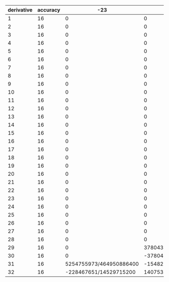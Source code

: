 |derivative|accuracy|-23|-22|-21|-20|-19|-18|-17|-16|-15|-14|-13|-12|-11|-10|-9|-8|-7|-6|-5|-4|-3|-2|-1|0|1|2|3|4|5|6|7|8|9|10|11|12|13|14|15|16|17|18|19|20|21|22|23|
|----|----|----|----|----|----|----|----|----|----|----|----|----|----|----|----|----|----|----|----|----|----|----|----|----|----|----|----|----|----|----|----|----|----|----|----|----|----|----|----|----|----|----|----|----|----|----|----|----|
|1| 16|0|0|0|0|0|0|0|0|0|0|0|0|0|0|0|1/102960|-8/45045|2/1287|-56/6435|7/198|-56/495|14/45|-8/9|0|8/9|-14/45|56/495|-7/198|56/6435|-2/1287|8/45045|-1/102960|0|0|0|0|0|0|0|0|0|0|0|0|0|0|0|
|2| 16|0|0|0|0|0|0|0|0|0|0|0|0|0|0|0|-1/411840|16/315315|-2/3861|112/32175|-7/396|112/1485|-14/45|16/9|-1077749/352800|16/9|-14/45|112/1485|-7/396|112/32175|-2/3861|16/315315|-1/411840|0|0|0|0|0|0|0|0|0|0|0|0|0|0|0|
|3| 16|0|0|0|0|0|0|0|0|0|0|0|0|0|0|63397/3027024000|-10949/25872000|196909/48048000|-9601741/378378000|5861/51744|-9381241/24024000|9072541/8316000|-8190541/3234000|3427741/1176000|0|-3427741/1176000|8190541/3234000|-9072541/8316000|9381241/24024000|-5861/51744|9601741/378378000|-196909/48048000|10949/25872000|-63397/3027024000|0|0|0|0|0|0|0|0|0|0|0|0|0|0|
|4| 16|0|0|0|0|0|0|0|0|0|0|0|0|0|0|-63397/6810804000|10949/51744000|-196909/84084000|9601741/567567000|-5861/64680|9381241/24024000|-9072541/6237000|8190541/1617000|-3427741/294000|117868837/7620480|-3427741/294000|8190541/1617000|-9072541/6237000|9381241/24024000|-5861/64680|9601741/567567000|-196909/84084000|10949/51744000|-63397/6810804000|0|0|0|0|0|0|0|0|0|0|0|0|0|0|
|5| 16|0|0|0|0|0|0|0|0|0|0|0|0|0|364919/8717829120|-5040143/5448643200|53447083/5448643200|-2464771/37065600|14119093201/43589145600|-109639993/90810720|3240137519/908107200|-11431199701/1362160800|7656977201/558835200|-2517135701/209563200|0|2517135701/209563200|-7656977201/558835200|11431199701/1362160800|-3240137519/908107200|109639993/90810720|-14119093201/43589145600|2464771/37065600|-53447083/5448643200|5040143/5448643200|-364919/8717829120|0|0|0|0|0|0|0|0|0|0|0|0|0|
|6| 16|0|0|0|0|0|0|0|0|0|0|0|0|0|-364919/14529715200|5040143/8172964800|-53447083/7264857600|2464771/43243200|-14119093201/43589145600|109639993/75675600|-3240137519/605404800|11431199701/681080400|-7656977201/186278400|2517135701/34927200|-2845928129/32659200|2517135701/34927200|-7656977201/186278400|11431199701/681080400|-3240137519/605404800|109639993/75675600|-14119093201/43589145600|2464771/43243200|-53447083/7264857600|5040143/8172964800|-364919/14529715200|0|0|0|0|0|0|0|0|0|0|0|0|0|
|7| 16|0|0|0|0|0|0|0|0|0|0|0|0|800993/10189670400|-105626887/56043187200|18028561/830269440|-172457633/1077753600|13556124779/16012339200|-7093060591/2075673600|31255158607/2874009600|-9174056807/333590400|110021081909/2075673600|-1994854316831/28021593600|235695879599/4311014400|0|-235695879599/4311014400|1994854316831/28021593600|-110021081909/2075673600|9174056807/333590400|-31255158607/2874009600|7093060591/2075673600|-13556124779/16012339200|172457633/1077753600|-18028561/830269440|105626887/56043187200|-800993/10189670400|0|0|0|0|0|0|0|0|0|0|0|0|
|8| 16|0|0|0|0|0|0|0|0|0|0|0|0|-800993/14010796800|105626887/70053984000|-18028561/934053120|172457633/1077753600|-13556124779/14010796800|7093060591/1556755200|-31255158607/1796256000|9174056807/166795200|-110021081909/778377600|1994854316831/7005398400|-235695879599/538876800|453802552549/898128000|-235695879599/538876800|1994854316831/7005398400|-110021081909/778377600|9174056807/166795200|-31255158607/1796256000|7093060591/1556755200|-13556124779/14010796800|172457633/1077753600|-18028561/934053120|105626887/70053984000|-800993/14010796800|0|0|0|0|0|0|0|0|0|0|0|0|
|9| 16|0|0|0|0|0|0|0|0|0|0|0|61085281/435891456000|-17942441/4953312000|39279869/871782912|-6518145133/18162144000|4567194239/2223936000|-9971104397/1111968000|68696854667/2223936000|-12362736983/145297152|26945301360631/145297152000|-8415098711711/27243216000|20033004315617/54486432000|-145237102547/555984000|0|145237102547/555984000|-20033004315617/54486432000|8415098711711/27243216000|-26945301360631/145297152000|12362736983/145297152|-68696854667/2223936000|9971104397/1111968000|-4567194239/2223936000|6518145133/18162144000|-39279869/871782912|17942441/4953312000|-61085281/435891456000|0|0|0|0|0|0|0|0|0|0|0|
|10|16|0|0|0|0|0|0|0|0|0|0|0|-61085281/523069747200|1631131/495331200|-39279869/871782912|6518145133/16345929600|-4567194239/1779148800|9971104397/778377600|-68696854667/1334361600|12362736983/72648576|-26945301360631/58118860800|8415098711711/8172964800|-20033004315617/10897286400|145237102547/55598400|-15354487499/5225472|145237102547/55598400|-20033004315617/10897286400|8415098711711/8172964800|-26945301360631/58118860800|12362736983/72648576|-68696854667/1334361600|9971104397/778377600|-4567194239/1779148800|6518145133/16345929600|-39279869/871782912|1631131/495331200|-61085281/523069747200|0|0|0|0|0|0|0|0|0|0|0|
|11|16|0|0|0|0|0|0|0|0|0|0|1748857/7315660800|-11670227/1761177600|8419183823/95103590400|-721311923/951035904|2744453611/587059200|-261815910347/11887948800|79657267277/970444800|-216911960939/880588800|2269741109759/3804143616|-54808334757349/47551795200|6083789373287/3522355200|-22521935409503/11887948800|30404476134937/23775897600|0|-30404476134937/23775897600|22521935409503/11887948800|-6083789373287/3522355200|54808334757349/47551795200|-2269741109759/3804143616|216911960939/880588800|-79657267277/970444800|261815910347/11887948800|-2744453611/587059200|721311923/951035904|-8419183823/95103590400|11670227/1761177600|-1748857/7315660800|0|0|0|0|0|0|0|0|0|0|
|12|16|0|0|0|0|0|0|0|0|0|0|-1748857/7925299200|11670227/1761177600|-8419183823/87178291200|721311923/792529920|-2744453611/440294400|261815910347/7925299200|-11379609611/80870400|216911960939/440294400|-2269741109759/1585059840|54808334757349/15850598400|-6083789373287/880588800|22521935409503/1981324800|-30404476134937/1981324800|335341248923/19768320|-30404476134937/1981324800|22521935409503/1981324800|-6083789373287/880588800|54808334757349/15850598400|-2269741109759/1585059840|216911960939/440294400|-11379609611/80870400|261815910347/7925299200|-2744453611/440294400|721311923/792529920|-8419183823/87178291200|11670227/1761177600|-1748857/7925299200|0|0|0|0|0|0|0|0|0|0|
|13|16|0|0|0|0|0|0|0|0|0|45139487/114960384000|-292197743/25147584000|1236748463/7451136000|-1160609501/762048000|21614218735/2145927168|-1584147989/31046400|137601701137/670602240|-7277627557/10886400|964691560249/541900800|-23596292585/6096384|2762475186631/406425600|-1753029490897/186278400|521999254770443/53648179200|-530845382873/83825280|0|530845382873/83825280|-521999254770443/53648179200|1753029490897/186278400|-2762475186631/406425600|23596292585/6096384|-964691560249/541900800|7277627557/10886400|-137601701137/670602240|1584147989/31046400|-21614218735/2145927168|1160609501/762048000|-1236748463/7451136000|292197743/25147584000|-45139487/114960384000|0|0|0|0|0|0|0|0|0|0|0|0|0|0|0|0|0|0|
|14|16|0|0|0|0|0|0|0|0|0|-45139487/114960384000|292197743/23351328000|-1236748463/6386688000|1160609501/598752000|-4322843747/306561024|1584147989/19958400|-137601701137/383201280|7277627557/5443200|-964691560249/232243200|4719258517/435456|-2762475186631/116121600|1753029490897/39916800|-521999254770443/7664025600|530845382873/5987520|-16075532874229/166053888|530845382873/5987520|-521999254770443/7664025600|1753029490897/39916800|-2762475186631/116121600|4719258517/435456|-964691560249/232243200|7277627557/5443200|-137601701137/383201280|1584147989/19958400|-4322843747/306561024|1160609501/598752000|-1236748463/6386688000|292197743/23351328000|-45139487/114960384000|0|0|0|0|0|0|0|0|0|0|0|0|0|0|0|0|0|0|
|15|16|0|0|0|0|0|0|0|0|74616869/119558799360|-122296931/6227020800|4580219759/15328051200|-13661745943/4670265600|124870853291/6038323200|-3584712529/31933440|165317907299/340623360|-97453507/57024|5070976267909/1021870080|-103972086629/8709120|441093393907/18579456|-102820649353/2661120|154253808727927/3065610240|-20648871471113/415134720|83688028298837/2656862208|0|-83688028298837/2656862208|20648871471113/415134720|-154253808727927/3065610240|102820649353/2661120|-441093393907/18579456|103972086629/8709120|-5070976267909/1021870080|97453507/57024|-165317907299/340623360|3584712529/31933440|-124870853291/6038323200|13661745943/4670265600|-4580219759/15328051200|122296931/6227020800|-74616869/119558799360|0|0|0|0|0|0|0|0|
|16|16|0|0|0|0|0|0|0|0|-74616869/112086374400|122296931/5448643200|-4580219759/12454041600|13661745943/3502699200|-124870853291/4151347200|3584712529/19958400|-165317907299/191600640|97453507/28512|-5070976267909/447068160|103972086629/3265920|-441093393907/5806080|102820649353/665280|-154253808727927/574801920|20648871471113/51891840|-83688028298837/166053888|74275156894271/136216080|-83688028298837/166053888|20648871471113/51891840|-154253808727927/574801920|102820649353/665280|-441093393907/5806080|103972086629/3265920|-5070976267909/447068160|97453507/28512|-165317907299/191600640|3584712529/19958400|-124870853291/4151347200|13661745943/3502699200|-4580219759/12454041600|122296931/5448643200|-74616869/112086374400|0|0|0|0|0|0|0|0|
|17|16|0|0|0|0|0|0|0|189061217/196151155200|-8407065889/261534873600|111895141/215550720|-326095724039/60354201600|102320811619/2514758400|-480619365523/2037934080|1700232354917/1556755200|-3083040530359/745113600|436327822339/33530112|-19685567755507/574801920|2535345350507/33530112|-561911759165453/4023613440|15352822489517/71850240|-660034290928477/2490808320|1653108860604697/6538371840|-210183908157151/1341204480|0|210183908157151/1341204480|-1653108860604697/6538371840|660034290928477/2490808320|-15352822489517/71850240|561911759165453/4023613440|-2535345350507/33530112|19685567755507/574801920|-436327822339/33530112|3083040530359/745113600|-1700232354917/1556755200|480619365523/2037934080|-102320811619/2514758400|326095724039/60354201600|-111895141/215550720|8407065889/261534873600|-189061217/196151155200|0|0|0|0|0|0|0|
|18|16|0|0|0|0|0|0|0|-189061217/174356582400|8407065889/217945728000|-111895141/167650560|326095724039/43589145600|-102320811619/1676505600|43692669593/113218560|-1700232354917/864864000|3083040530359/372556800|-436327822339/14902272|19685567755507/223534080|-2535345350507/11176704|561911759165453/1117670400|-15352822489517/15966720|660034290928477/415134720|-1653108860604697/726485760|210183908157151/74511360|-2668285752097313/880588800|210183908157151/74511360|-1653108860604697/726485760|660034290928477/415134720|-15352822489517/15966720|561911759165453/1117670400|-2535345350507/11176704|19685567755507/223534080|-436327822339/14902272|3083040530359/372556800|-1700232354917/864864000|43692669593/113218560|-102320811619/1676505600|326095724039/43589145600|-111895141/167650560|8407065889/217945728000|-189061217/174356582400|0|0|0|0|0|0|0|
|19|16|0|0|0|0|0|0|7590945757/5230697472000|-16717975601/326918592000|520883021/596090880|-32155625473/3335904000|1938292402531/25147584000|-2878305143783/6054048000|1342986738533/571536000|-62355155609137/6538371840|57939148883969/1793792000|-386494252696721/4191264000|30535130227849/136857600|-14220780862613/31046400|26663775026447/33530112|-12599248047071767/10897286400|1111974669902969/807206400|-1070515783456111/838252800|135642720534819629/174356582400|0|-135642720534819629/174356582400|1070515783456111/838252800|-1111974669902969/807206400|12599248047071767/10897286400|-26663775026447/33530112|14220780862613/31046400|-30535130227849/136857600|386494252696721/4191264000|-57939148883969/1793792000|62355155609137/6538371840|-1342986738533/571536000|2878305143783/6054048000|-1938292402531/25147584000|32155625473/3335904000|-520883021/596090880|16717975601/326918592000|-7590945757/5230697472000|0|0|0|0|0|0|
|20|16|0|0|0|0|0|0|-446526221/261534873600|16717975601/261534873600|-520883021/447068160|32155625473/2335132800|-1938292402531/16345929600|2878305143783/3632428800|-122089703503/28576800|62355155609137/3269185920|-57939148883969/807206400|386494252696721/1676505600|-30535130227849/47900160|14220780862613/9313920|-26663775026447/8382528|12599248047071767/2179457280|-1111974669902969/121080960|1070515783456111/83825280|-135642720534819629/8717829120|13935985591207/838656|-135642720534819629/8717829120|1070515783456111/83825280|-1111974669902969/121080960|12599248047071767/2179457280|-26663775026447/8382528|14220780862613/9313920|-30535130227849/47900160|386494252696721/1676505600|-57939148883969/807206400|62355155609137/3269185920|-122089703503/28576800|2878305143783/3632428800|-1938292402531/16345929600|32155625473/2335132800|-520883021/447068160|16717975601/261534873600|-446526221/261534873600|0|0|0|0|0|0|
|21|16|0|0|0|0|0|35472889/16605388800|-75987773/958003200|4452796021/3113510400|-13842289793/830269440|1004376818587/7116595200|-13824219587/14968800|2519196030199/518918400|-1487709418999/70761600|27150800734913/355829760|-18740332195391/79833600|319963100569249/518918400|-15828654268291/11404800|57005384314001/21288960|-45781731574573/10378368|49050677623499/7983360|-12246026430763/1729728|10640919606932123/1660538880|-1597398621535201/415134720|0|1597398621535201/415134720|-10640919606932123/1660538880|12246026430763/1729728|-49050677623499/7983360|45781731574573/10378368|-57005384314001/21288960|15828654268291/11404800|-319963100569249/518918400|18740332195391/79833600|-27150800734913/355829760|1487709418999/70761600|-2519196030199/518918400|13824219587/14968800|-1004376818587/7116595200|13842289793/830269440|-4452796021/3113510400|75987773/958003200|-35472889/16605388800|0|0|0|0|0|
|22|16|0|0|0|0|0|-35472889/13586227200|4469869/43545600|-4452796021/2264371200|13842289793/566092800|-1004376818587/4528742400|13824219587/8845200|-2519196030199/283046400|1487709418999/35380800|-27150800734913/161740800|18740332195391/32659200|-319963100569249/188697600|15828654268291/3628800|-57005384314001/5806080|45781731574573/2358720|-49050677623499/1451520|12246026430763/235872|-10640919606932123/150958080|1597398621535201/18869760|-20374017777295219/226437120|1597398621535201/18869760|-10640919606932123/150958080|12246026430763/235872|-49050677623499/1451520|45781731574573/2358720|-57005384314001/5806080|15828654268291/3628800|-319963100569249/188697600|18740332195391/32659200|-27150800734913/161740800|1487709418999/35380800|-2519196030199/283046400|13824219587/8845200|-1004376818587/4528742400|13842289793/566092800|-4452796021/2264371200|4469869/43545600|-35472889/13586227200|0|0|0|0|0|
|23|16|0|0|0|0|32237522927/10461394944000|-52424228447/435891456000|23876367245827/10461394944000|-7958314717/283783500|998834679077/3985293312|-15432666882649/8895744000|33681668609147/3483648000|-13781742940627/309582000|4553867140363981/26417664000|-135127547614099/237758976|127515797010003211/79252992000|-1434583907268289/364864500|16435185244854611/1976832000|-78897500701984313/5189184000|55668926339118145/2324754432|-7299523339353659/227026800|4185738696895344917/116237721600|-4687576181911829/146764800|85805377803701183/4528742400|0|-85805377803701183/4528742400|4687576181911829/146764800|-4185738696895344917/116237721600|7299523339353659/227026800|-55668926339118145/2324754432|78897500701984313/5189184000|-16435185244854611/1976832000|1434583907268289/364864500|-127515797010003211/79252992000|135127547614099/237758976|-4553867140363981/26417664000|13781742940627/309582000|-33681668609147/3483648000|15432666882649/8895744000|-998834679077/3985293312|7958314717/283783500|-23876367245827/10461394944000|52424228447/435891456000|-32237522927/10461394944000|0|0|0|0|
|24|16|0|0|0|0|-1696711733/435891456000|52424228447/326918592000|-1404492190931/435891456000|7958314717/189189000|-998834679077/2490808320|15432666882649/5189184000|-2590897585319/145152000|13781742940627/154791000|-413987921851271/1100736000|135127547614099/99066240|-127515797010003211/29719872000|1434583907268289/121621500|-16435185244854611/576576000|78897500701984313/1297296000|-11133785267823629/96864768|7299523339353659/37837800|-4185738696895344917/14529715200|4687576181911829/12230400|-85805377803701183/188697600|3275169413657/6804|-85805377803701183/188697600|4687576181911829/12230400|-4185738696895344917/14529715200|7299523339353659/37837800|-11133785267823629/96864768|78897500701984313/1297296000|-16435185244854611/576576000|1434583907268289/121621500|-127515797010003211/29719872000|135127547614099/99066240|-413987921851271/1100736000|13781742940627/154791000|-2590897585319/145152000|15432666882649/5189184000|-998834679077/2490808320|7958314717/189189000|-1404492190931/435891456000|52424228447/326918592000|-1696711733/435891456000|0|0|0|0|
|25|16|0|0|0|4280993/980755776|-28036668337/156920924160|10345954513/2905943040|-7218084998213/156920924160|2122937943149/4903778880|-3674569794901/1162377216|9940610581391/533744640|-365635602559841/4023613440|6175000394569/16511040|-4690981046254459/3566384640|1423000280014421/356638464|-15265116560879959/1452971520|59104217841508043/2451889440|-38644502133755623/800616960|20403758051980201/242161920|-111262047329521079/871782912|4522895972761097/27243216|-35148628761288787/193729536|413578388522145083/2615348736|-44143102692073471/475517952|0|44143102692073471/475517952|-413578388522145083/2615348736|35148628761288787/193729536|-4522895972761097/27243216|111262047329521079/871782912|-20403758051980201/242161920|38644502133755623/800616960|-59104217841508043/2451889440|15265116560879959/1452971520|-1423000280014421/356638464|4690981046254459/3566384640|-6175000394569/16511040|365635602559841/4023613440|-9940610581391/533744640|3674569794901/1162377216|-2122937943149/4903778880|7218084998213/156920924160|-10345954513/2905943040|28036668337/156920924160|-4280993/980755776|0|0|0|
|26|16|0|0|0|-4280993/754427520|1475614123/6035420160|-10345954513/2011806720|424593235189/6035420160|-2122937943149/3017710080|3674569794901/670602240|-1420087225913/41057280|365635602559841/2011806720|-6175000394569/7620480|426452822386769/137168640|-1423000280014421/137168640|15265116560879959/502951680|-59104217841508043/754427520|5520643161965089/30792960|-20403758051980201/55883520|111262047329521079/167650560|-4522895972761097/4191264|35148628761288787/22353408|-413578388522145083/201180672|44143102692073471/18289152|-158388621588761/62208|44143102692073471/18289152|-413578388522145083/201180672|35148628761288787/22353408|-4522895972761097/4191264|111262047329521079/167650560|-20403758051980201/55883520|5520643161965089/30792960|-59104217841508043/754427520|15265116560879959/502951680|-1423000280014421/137168640|426452822386769/137168640|-6175000394569/7620480|365635602559841/2011806720|-1420087225913/41057280|3674569794901/670602240|-2122937943149/3017710080|424593235189/6035420160|-10345954513/2011806720|1475614123/6035420160|-4280993/754427520|0|0|0|
|27|16|0|0|5049529/830269440|-15142672751/58118860800|6323555471/1162377216|-142859235319/1937295360|81497807339/111767040|-626252066173/111767040|19448696811589/558835200|-3819445451299/21288960|116552186941151/149022720|-2613093651503669/894136320|384209652828331/40642560|-14898711960664541/558835200|76689616140787/1164240|-103881031473073339/726485760|7081590319185647/25945920|-132907435399219555/290594304|1080871494289911799/1614412800|-42079966615877411/49674240|13503585452692373/14902272|-11591763516555097/14902272|1685772615848513/3725568|0|-1685772615848513/3725568|11591763516555097/14902272|-13503585452692373/14902272|42079966615877411/49674240|-1080871494289911799/1614412800|132907435399219555/290594304|-7081590319185647/25945920|103881031473073339/726485760|-76689616140787/1164240|14898711960664541/558835200|-384209652828331/40642560|2613093651503669/894136320|-116552186941151/149022720|3819445451299/21288960|-19448696811589/558835200|626252066173/111767040|-81497807339/111767040|142859235319/1937295360|-6323555471/1162377216|15142672751/58118860800|-5049529/830269440|0|0|
|28|16|0|0|-5049529/622702080|15142672751/41513472000|-332818709/41513472|142859235319/1245404160|-4793988667/3991680|626252066173/63866880|-19448696811589/299376000|3819445451299/10644480|-8965552841627/5322240|2613093651503669/383201280|-34928150257121/1451520|14898711960664541/199584000|-76689616140787/374220|103881031473073339/207567360|-7081590319185647/6486480|132907435399219555/62270208|-1080871494289911799/288288000|42079966615877411/7096320|-13503585452692373/1596672|11591763516555097/1064448|-1685772615848513/133056|193409747821231337/14515200|-1685772615848513/133056|11591763516555097/1064448|-13503585452692373/1596672|42079966615877411/7096320|-1080871494289911799/288288000|132907435399219555/62270208|-7081590319185647/6486480|103881031473073339/207567360|-76689616140787/374220|14898711960664541/199584000|-34928150257121/1451520|2613093651503669/383201280|-8965552841627/5322240|3819445451299/10644480|-19448696811589/299376000|626252066173/63866880|-4793988667/3991680|142859235319/1245404160|-332818709/41513472|15142672751/41513472000|-5049529/622702080|0|0|
|29|16|0|378043789/45287424000|-198832987/532224000|40638335293/4981616640|-7209391967861/62270208000|567807844847/473088000|-301488133764107/31135104000|75743754164671/1197504000|-3657125421241/10644480|60608013978620293/38320128000|-4281650782875661/684288000|22878936625156379/1064448000|-28131662751989899/435456000|261872742400638001/1532805120|-38344211855208661/96096000|493809484669040669/598752000|-11744896165347779411/7783776000|67493467353074814179/27675648000|-331828498093835851/95800320|88769415331671406067/20756736000|-398193055169080411/88704000|4856516365545891797/1277337600|-175156706179385171/79833600|0|175156706179385171/79833600|-4856516365545891797/1277337600|398193055169080411/88704000|-88769415331671406067/20756736000|331828498093835851/95800320|-67493467353074814179/27675648000|11744896165347779411/7783776000|-493809484669040669/598752000|38344211855208661/96096000|-261872742400638001/1532805120|28131662751989899/435456000|-22878936625156379/1064448000|4281650782875661/684288000|-60608013978620293/38320128000|3657125421241/10644480|-75743754164671/1197504000|301488133764107/31135104000|-567807844847/473088000|7209391967861/62270208000|-40638335293/4981616640|198832987/532224000|-378043789/45287424000|0|
|30|16|0|-378043789/33210777600|198832987/372556800|-40638335293/3321077760|379441682519/2075673600|-567807844847/283852800|17734596103771/1037836800|-75743754164671/638668800|3657125421241/5322240|-60608013978620293/17882726400|329357752528897/22809600|-22878936625156379/425779200|28131662751989899/159667200|-261872742400638001/510935040|38344211855208661/28828800|-493809484669040669/159667200|11744896165347779411/1816214400|-67493467353074814179/5535129600|331828498093835851/15966720|-88769415331671406067/2767564800|398193055169080411/8870400|-4856516365545891797/85155840|175156706179385171/2661120|-228629582245466921/3311616|175156706179385171/2661120|-4856516365545891797/85155840|398193055169080411/8870400|-88769415331671406067/2767564800|331828498093835851/15966720|-67493467353074814179/5535129600|11744896165347779411/1816214400|-493809484669040669/159667200|38344211855208661/28828800|-261872742400638001/510935040|28131662751989899/159667200|-22878936625156379/425779200|329357752528897/22809600|-60608013978620293/17882726400|3657125421241/5322240|-75743754164671/638668800|17734596103771/1037836800|-567807844847/283852800|379441682519/2075673600|-40638335293/3321077760|198832987/372556800|-378043789/33210777600|0|
|31|16|5254755973/464950886400|-154828421/293529600|798619151947/66421555200|-259105488319/1452971520|899347162422641/464950886400|-905002261519/55351296|7443444834796687/66421555200|-581002806453701/908107200|22186768602246067/7153090560|-4135729073904643/319334400|1683684812841234359/35765452800|-83920384774621789/558835200|196459172861154247/464486400|-877138258219165927/830269440|363724966725868529261/154983628800|-2108308507982541199/454053600|54334373792007076723/6642155520|-186010833640498613947/14529715200|274324818503066281679/15498362880|-11096147529852258481/518918400|244327801193130203953/11070259200|-6881574002268661529/372556800|12617046695967465247/1192181760|0|-12617046695967465247/1192181760|6881574002268661529/372556800|-244327801193130203953/11070259200|11096147529852258481/518918400|-274324818503066281679/15498362880|186010833640498613947/14529715200|-54334373792007076723/6642155520|2108308507982541199/454053600|-363724966725868529261/154983628800|877138258219165927/830269440|-196459172861154247/464486400|83920384774621789/558835200|-1683684812841234359/35765452800|4135729073904643/319334400|-22186768602246067/7153090560|581002806453701/908107200|-7443444834796687/66421555200|905002261519/55351296|-899347162422641/464950886400|259105488319/1452971520|-798619151947/66421555200|154828421/293529600|-5254755973/464950886400|
|32|16|-228467651/14529715200|14075311/18345600|-798619151947/43589145600|259105488319/908107200|-47334061180139/14529715200|905002261519/31135104|-437849696164511/2075673600|581002806453701/454053600|-22186768602246067/3353011200|4135729073904643/139708800|-129514216372402643/1117670400|83920384774621789/209563200|-17859924805559477/14515200|877138258219165927/259459200|-363724966725868529261/43589145600|2108308507982541199/113513400|-54334373792007076723/1452971520|186010833640498613947/2724321600|-274324818503066281679/2421619200|11096147529852258481/64864800|-244327801193130203953/1037836800|6881574002268661529/23284800|-12617046695967465247/37255680|112521180418884253/317520|-12617046695967465247/37255680|6881574002268661529/23284800|-244327801193130203953/1037836800|11096147529852258481/64864800|-274324818503066281679/2421619200|186010833640498613947/2724321600|-54334373792007076723/1452971520|2108308507982541199/113513400|-363724966725868529261/43589145600|877138258219165927/259459200|-17859924805559477/14515200|83920384774621789/209563200|-129514216372402643/1117670400|4135729073904643/139708800|-22186768602246067/3353011200|581002806453701/454053600|-437849696164511/2075673600|905002261519/31135104|-47334061180139/14529715200|259105488319/908107200|-798619151947/43589145600|14075311/18345600|-228467651/14529715200|
